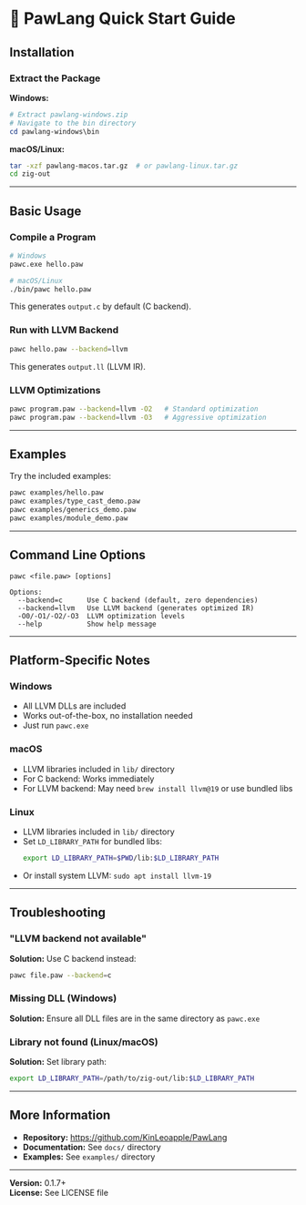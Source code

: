 # 🐾 PawLang Quick Start Guide

## Installation

### Extract the Package

**Windows:**
```powershell
# Extract pawlang-windows.zip
# Navigate to the bin directory
cd pawlang-windows\bin
```

**macOS/Linux:**
```bash
tar -xzf pawlang-macos.tar.gz  # or pawlang-linux.tar.gz
cd zig-out
```

---

## Basic Usage

### Compile a Program

```bash
# Windows
pawc.exe hello.paw

# macOS/Linux
./bin/pawc hello.paw
```

This generates `output.c` by default (C backend).

### Run with LLVM Backend

```bash
pawc hello.paw --backend=llvm
```

This generates `output.ll` (LLVM IR).

### LLVM Optimizations

```bash
pawc program.paw --backend=llvm -O2   # Standard optimization
pawc program.paw --backend=llvm -O3   # Aggressive optimization
```

---

## Examples

Try the included examples:

```bash
pawc examples/hello.paw
pawc examples/type_cast_demo.paw
pawc examples/generics_demo.paw
pawc examples/module_demo.paw
```

---

## Command Line Options

```
pawc <file.paw> [options]

Options:
  --backend=c      Use C backend (default, zero dependencies)
  --backend=llvm   Use LLVM backend (generates optimized IR)
  -O0/-O1/-O2/-O3  LLVM optimization levels
  --help           Show help message
```

---

## Platform-Specific Notes

### Windows
- All LLVM DLLs are included
- Works out-of-the-box, no installation needed
- Just run `pawc.exe`

### macOS
- LLVM libraries included in `lib/` directory
- For C backend: Works immediately
- For LLVM backend: May need `brew install llvm@19` or use bundled libs

### Linux
- LLVM libraries included in `lib/` directory
- Set `LD_LIBRARY_PATH` for bundled libs:
  ```bash
  export LD_LIBRARY_PATH=$PWD/lib:$LD_LIBRARY_PATH
  ```
- Or install system LLVM: `sudo apt install llvm-19`

---

## Troubleshooting

### "LLVM backend not available"
**Solution:** Use C backend instead:
```bash
pawc file.paw --backend=c
```

### Missing DLL (Windows)
**Solution:** Ensure all DLL files are in the same directory as `pawc.exe`

### Library not found (Linux/macOS)
**Solution:** Set library path:
```bash
export LD_LIBRARY_PATH=/path/to/zig-out/lib:$LD_LIBRARY_PATH
```

---

## More Information

- **Repository:** https://github.com/KinLeoapple/PawLang
- **Documentation:** See `docs/` directory
- **Examples:** See `examples/` directory

---

**Version:** 0.1.7+  
**License:** See LICENSE file

